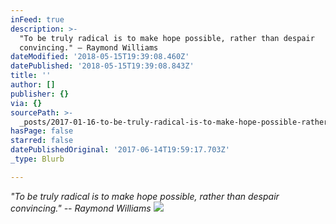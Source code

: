 ```yaml
---
inFeed: true
description: >-
  "To be truly radical is to make hope possible, rather than despair
  convincing." – Raymond Williams
dateModified: '2018-05-15T19:39:08.460Z'
datePublished: '2018-05-15T19:39:08.843Z'
title: ''
author: []
publisher: {}
via: {}
sourcePath: >-
  _posts/2017-01-16-to-be-truly-radical-is-to-make-hope-possible-rather-than-d.md
hasPage: false
starred: false
datePublishedOriginal: '2017-06-14T19:59:17.703Z'
_type: Blurb

---
```

_"To be truly radical is to make hope possible, rather than despair convincing." -- Raymond Williams_
![](https://the-grid-user-content.s3-us-west-2.amazonaws.com/d8e71322-a3bc-422a-9349-c95d557f86d8.jpg)
